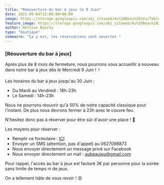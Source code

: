 ```yaml
---
title: "Réouverture du bar à jeux le 9 Juin"
date: 2021-06-04T12:00:00+00:00
image: https://storage.googleapis.com/abj_siteweb/Au%20Beau%20Jeu/Table_6_Long.jpg
feature_image: https://storage.googleapis.com/abj_siteweb/Au%20Beau%20Jeu/Table_6_Ludo.jpg
author: Héloïse Bauchy
type: "boutique"
sommaire: "Ça y est, les réservations sont ouvertes "
---
```

### [Réouverture du bar à jeux]

Après plus de 8 mois de fermeture, nous pourrons vous accueillir à nouveau dans notre bar à jeux dès le Mercredi 9 Juin ! :black_joker:

Les horaires du bar à jeux jusqu'au 30 Juin :
* Du Mardi au Vendredi : 18h-23h
* Le Samedi : 14h-23h

Nous ne pourrons réouvrir qu'à 50% de notre capacité classique pour l'instant. De plus nous devrons fermer à 23h avec le couvre feu.

N'hésitez donc pas à réserver pour être sûr d'avoir une place ! :beers:

Les moyens pour réserver :
* Remplir ce formulaire : [ICI](https://aubeaujeu.com/contact/)
* Envoyer un SMS (attention, pas d'appel) au 0627098873
* Nous envoyer directement un message privé sur Facebook
* Nous envoyer directement un mail : aubeaujeu@gmail.com

Pour rappel, l'accès au bar à jeux est facturé 3€ par personne pour la soirée sans limite de temps ni de jeux.

On a tellement hâte de vous revoir ! :heart_eyes:
